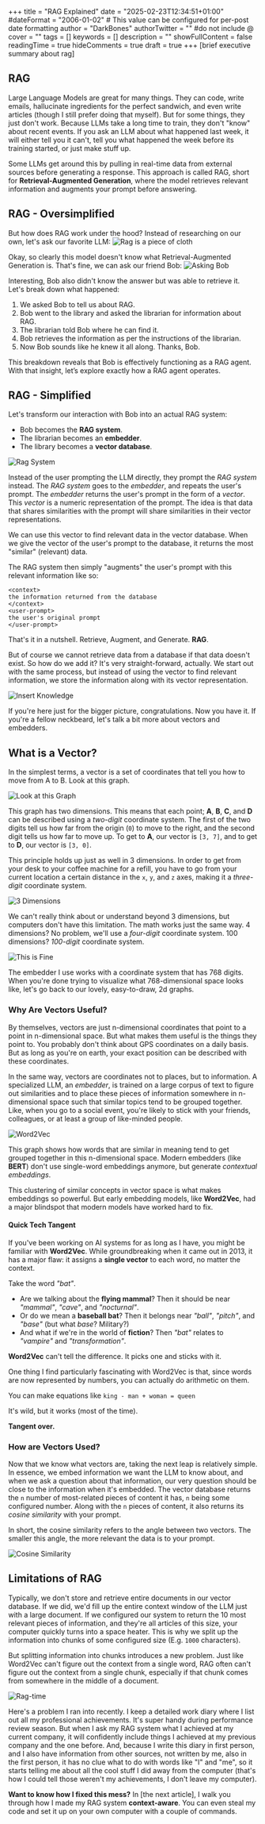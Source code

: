 +++
title = "RAG Explained"
date = "2025-02-23T12:34:51+01:00"
#dateFormat = "2006-01-02" # This value can be configured for per-post date formatting
author = "DarkBones"
authorTwitter = "" #do not include @
cover = ""
tags = []
keywords = []
description = ""
showFullContent = false
readingTime = true
hideComments = true
draft = true
+++
[brief executive summary about rag]

## RAG 

Large Language Models are great for many things. They can code, write emails, hallucinate ingredients for the perfect sandwich, and even write articles (though I still prefer doing that myself). But for some things, they just don't work. Because LLMs take a long time to train, they don't "know" about recent events. If you ask an LLM about what happened last week, it will either tell you it can't, tell you what happened the week before its training started, or just make stuff up.

Some LLMs get around this by pulling in real-time data from external sources before generating a response. This approach is called RAG, short for **Retrieval-Augmented Generation**, where the model retrieves relevant information and augments your prompt before answering.

## RAG - Oversimplified

But how does RAG work under the hood? Instead of researching on our own, let's ask our favorite LLM:
![Rag is a piece of cloth](1-rag-is-a-piece-of-cloth.png)

Okay, so clearly this model doesn't know what Retrieval-Augmented Generation is. That's fine, we can ask our friend Bob:
![Asking Bob](2-bob-rag.png)

Interesting, Bob also didn't know the answer but was able to retrieve it. Let's break down what happened:
1. We asked Bob to tell us about RAG.
2. Bob went to the library and asked the librarian for information about RAG.
3. The librarian told Bob where he can find it.
4. Bob retrieves the information as per the instructions of the librarian.
5. Now Bob sounds like he knew it all along. Thanks, Bob.

This breakdown reveals that Bob is effectively functioning as a RAG agent. With that insight, let’s explore exactly how a RAG agent operates.

## RAG - Simplified

Let's transform our interaction with Bob into an actual RAG system:
- Bob becomes the **RAG system**.
- The librarian becomes an **embedder**.
- The library becomes a **vector database**.

![Rag System](4-rag-system.png)

Instead of the user prompting the LLM directly, they prompt the *RAG system* instead. The *RAG system* goes to the *embedder*, and repeats the user's prompt. The *embedder* returns the user's prompt in the form of a *vector*. This *vector* is a numeric representation of the prompt. The idea is that data that shares similarities with the prompt will share similarities in their vector representations.

We can use this vector to find relevant data in the vector database. When we give the vector of the user's prompt to the database, it returns the most "similar" (relevant) data.

The RAG system then simply "augments" the user's prompt with this relevant information like so:
```
<context>
the information returned from the database
</context>
<user-prompt>
the user's original prompt
</user-prompt>
```

That's it in a nutshell. Retrieve, Augment, and Generate. **RAG**.

But of course we cannot retrieve data from a database if that data doesn't exist. So how do we add it? It's very straight-forward, actually. We start out with the same process, but instead of using the vector to find relevant information, we store the information along with its vector representation.

![Insert Knowledge](3-rag-injest.png)

If you're here just for the bigger picture, congratulations. Now you have it. If you're a fellow neckbeard, let's talk a bit more about vectors and embedders.

## What is a Vector?

In the simplest terms, a vector is a set of coordinates that tell you how to move from A to B. Look at this graph.

![Look at this Graph](5-look-at-this-graph.jpg)

This graph has two dimensions. This means that each point; **A**, **B**, **C**, and **D** can be described using a *two-digit* coordinate system. The first of the two digits tell us how far from the origin (`0`) to move to the right, and the second digit tells us how far to move up. To get to **A**, our vector is `[3, 7]`, and to get to **D**, our vector is `[3, 0]`.

This principle holds up just as well in 3 dimensions. In order to get from your desk to your coffee machine for a refill, you have to go from your current location a certain distance in the `x`, `y`, and `z` axes, making it a *three-digit* coordinate system.

![3 Dimensions](6-3d-vector.png)

We can't really think about or understand beyond 3 dimensions, but computers don't have this limitation. The math works just the same way. 4 dimensions? No problem, we'll use a *four-digit* coordinate system. 100 dimensions? *100-digit* coordinate system.

![This is Fine](this-is-fine.png)

The embedder I use works with a coordinate system that has 768 digits. When you're done trying to visualize what 768-dimensional space looks like, let's go back to our lovely, easy-to-draw, 2d graphs.

### Why Are Vectors Useful?

By themselves, vectors are just n-dimensional coordinates that point to a point in n-dimensional space. But what makes them useful is the things they point to. You probably don't think about GPS coordinates on a daily basis. But as long as you're on earth, your exact position can be described with these coordinates.

In the same way, vectors are coordinates not to places, but to information. A specialized LLM, an *embedder*, is trained on a large corpus of text to figure out similarities and to place these pieces of information somewhere in n-dimensional space such that similar topics tend to be grouped together. Like, when you go to a social event, you're likely to stick with your friends, colleagues, or at least a group of like-minded people.

![Word2Vec](7-word2vec.png)

This graph shows how words that are similar in meaning tend to get grouped together in this n-dimensional space. Modern embedders (like **BERT**) don't use single-word embeddings anymore, but generate *contextual embeddings*.

This clustering of similar concepts in vector space is what makes embeddings so powerful. But early embedding models, like **Word2Vec**, had a major blindspot that modern models have worked hard to fix.

#### Quick Tech Tangent

If you've been working on AI systems for as long as I have, you might be familiar with **Word2Vec**. While groundbreaking when it came out in 2013, it has a major flaw: it assigns a **single vector** to each word, no matter the context.

Take the word *"bat"*.
- Are we talking about the **flying mammal**? Then it should be near *"mammal"*, *"cave"*, and *"nocturnal"*.
- Or do we mean a **baseball bat**? Then it belongs near *"ball"*, *"pitch"*, and *"base"* (but what *base*? Military?)
- And what if we're in the world of **fiction**? Then *"bat"* relates to *"vampire"* and *"transformation"*.

**Word2Vec** can't tell the difference. It picks one and sticks with it.

One thing I find particularly fascinating with Word2Vec is that, since words are now represented by numbers, you can actually do arithmetic on them.

You can make equations like 
`king - man + woman = queen`

It's wild, but it works (most of the time).

**Tangent over.**

### How are Vectors Used?

Now that we know what vectors are, taking the next leap is relatively simple. In essence, we embed information we want the LLM to know about, and when we ask a question about that information, our very question should be close to the information when it's embedded. The vector database returns the `n` number of most-related pieces of content it has, `n` being some configured number. Along with the `n` pieces of content, it also returns its *cosine similarity* with your prompt.

In short, the cosine similarity refers to the angle between two vectors. The smaller this angle, the more relevant the data is to your prompt.

![Cosine Similarity](8-cosine-similarity.png)

## Limitations of RAG

Typically, we don't store and retrieve entire documents in our vector database. If we did, we'd fill up the entire context window of the LLM just with a large document. If we configured our system to return the 10 most relevant pieces of information, and they're all articles of this size, your computer quickly turns into a space heater. This is why we split up the information into chunks of some configured size (E.g. `1000` characters).

But splitting information into chunks introduces a new problem. Just like Word2Vec can't figure out the context from a single word, RAG often can't figure out the context from a single chunk, especially if that chunk comes from somewhere in the middle of a document.

![Rag-time](9-over-rag.png)

Here's a problem I ran into recently. I keep a detailed work diary where I list out all my professional achievements. It's super handy during performance review season. But when I ask my RAG system what I achieved at my current company, it will confidently include things I achieved at my previous company and the one before. And, because I write this diary in first person, and I also have information from other sources, not written by me, also in the first person, it has no clue what to do with words like "I" and "me", so it starts telling me about all the cool stuff I did away from the computer (that's how I could tell those weren't my achievements, I don't leave my computer).

**Want to know how I fixed this mess?** In [the next article], I walk you through how I made my RAG system **context-aware**. You can even steal my code and set it up on your own computer with a couple of commands.
